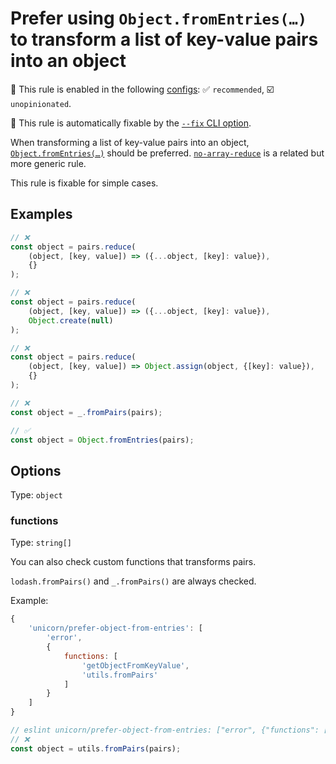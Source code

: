 # Prefer using `Object.fromEntries(…)` to transform a list of key-value pairs into an object

💼 This rule is enabled in the following [configs](https://github.com/sindresorhus/eslint-plugin-unicorn#recommended-config): ✅ `recommended`, ☑️ `unopinionated`.

🔧 This rule is automatically fixable by the [`--fix` CLI option](https://eslint.org/docs/latest/user-guide/command-line-interface#--fix).

<!-- end auto-generated rule header -->
<!-- Do not manually modify this header. Run: `npm run fix:eslint-docs` -->

When transforming a list of key-value pairs into an object, [`Object.fromEntries(…)`](https://developer.mozilla.org/en-US/docs/Web/JavaScript/Reference/Global_Objects/Object/fromEntries) should be preferred. [`no-array-reduce`](no-array-reduce.md) is a related but more generic rule.

This rule is fixable for simple cases.

## Examples

```js
// ❌
const object = pairs.reduce(
	(object, [key, value]) => ({...object, [key]: value}),
	{}
);

// ❌
const object = pairs.reduce(
	(object, [key, value]) => ({...object, [key]: value}),
	Object.create(null)
);

// ❌
const object = pairs.reduce(
	(object, [key, value]) => Object.assign(object, {[key]: value}),
	{}
);

// ❌
const object = _.fromPairs(pairs);

// ✅
const object = Object.fromEntries(pairs);
```

## Options

Type: `object`

### functions

Type: `string[]`

You can also check custom functions that transforms pairs.

`lodash.fromPairs()` and `_.fromPairs()` are always checked.

Example:

```js
{
	'unicorn/prefer-object-from-entries': [
		'error',
		{
			functions: [
				'getObjectFromKeyValue',
				'utils.fromPairs'
			]
		}
	]
}
```

```js
// eslint unicorn/prefer-object-from-entries: ["error", {"functions": ["utils.fromPairs"]}]
// ❌
const object = utils.fromPairs(pairs);
```
